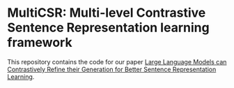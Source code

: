 # MultiCSR: Multi-level Contrastive Sentence Representation learning framework

This repository contains the code for our paper [Large Language Models can Contrastively Refine their Generation for Better Sentence Representation Learning](https://arxiv.org/abs/2310.10962).
